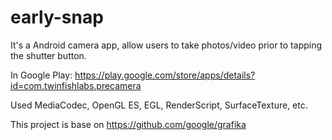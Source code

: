 # early-snap

It's a Android camera app, allow users to take photos/video prior to tapping the shutter button.

In Google Play: https://play.google.com/store/apps/details?id=com.twinfishlabs.precamera

Used MediaCodec, OpenGL ES, EGL, RenderScript, SurfaceTexture, etc.

This project is base on https://github.com/google/grafika
